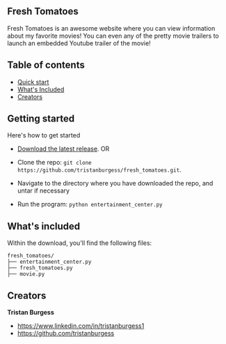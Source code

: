 ## Fresh Tomatoes

Fresh Tomatoes is an awesome website where you can view information about my favorite movies! You can even any of the pretty movie trailers to launch an embedded Youtube trailer of the movie!


## Table of contents

* [Quick start](#getting-started)
* [What's Included](#what's-included)
* [Creators](#creators)


## Getting started

Here's how to get started

* [Download the latest release](https://github.com/tristanburgess/fresh_tomatoes/archive/master.zip).
OR
* Clone the repo: `git clone https://github.com/tristanburgess/fresh_tomatoes.git`.

* Navigate to the directory where you have downloaded the repo, and untar if necessary
* Run the program: `python entertainment_center.py`

## What's included

Within the download, you'll find the following files:

```
fresh_tomatoes/
├── entertainment_center.py
├── fresh_tomatoes.py
├── movie.py

```


## Creators

**Tristan Burgess**

* <https://www.linkedin.com/in/tristanburgess1>
* <https://github.com/tristanburgess>

